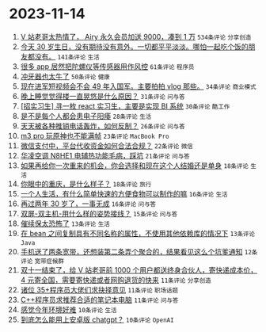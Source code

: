# 2023-11-14

1. [V 站老哥太热情了， Airy 永久会员加送 9000，凑到 1 万](https://www.v2ex.com/t/991748) `534条评论` `分享创造`
1. [今天 30 岁生日，没有期待没有意外。一切都平平淡淡。哪怕一起吃个饭的朋友都没有。](https://www.v2ex.com/t/991712) `141条评论` `生活`
1. [很多 app 居然把陀螺仪等传感器用作风控](https://www.v2ex.com/t/991663) `61条评论` `程序员`
1. [冲牙器也太牛了](https://www.v2ex.com/t/991674) `50条评论` `健康`
1. [现在进军短视频会不会 49 年入国军。主要拍拍 vlog 那些。](https://www.v2ex.com/t/991670) `34条评论` `商业模式`
1. [晚上睡觉觉得楼一直晃悠是什么原因？](https://www.v2ex.com/t/991691) `31条评论` `问与答`
1. [[招实习生] 寻一枚 react 实习生，主要是实现 BI 系统](https://www.v2ex.com/t/991724) `30条评论` `酷工作`
1. [是不是每个人都会患电子阳痿](https://www.v2ex.com/t/991713) `28条评论` `生活`
1. [天天被各种推销电话轰炸，如何反制？](https://www.v2ex.com/t/991734) `26条评论` `问与答`
1. [m3 pro 玩原神也不能满帧](https://www.v2ex.com/t/991685) `23条评论` `MacBook Pro`
1. [微信支付中，平台代收资金如何合法合规？](https://www.v2ex.com/t/991672) `22条评论` `微信`
1. [华凌空调 N8HE1 电辅热功能毛病，踩坑](https://www.v2ex.com/t/991678) `21条评论` `问与答`
1. [如果再给你一次重来的机会，你会选择和现在这个人结婚还是单身](https://www.v2ex.com/t/991704) `18条评论` `生活`
1. [你眼中的重庆，是什么样子？](https://www.v2ex.com/t/991682) `18条评论` `旅行`
1. [一个人生活，有什么简单快速的方便食物可以制作的嘛](https://www.v2ex.com/t/991745) `16条评论` `生活`
1. [再过两年 30 岁了，一事无成](https://www.v2ex.com/t/991743) `16条评论` `问与答`
1. [双屏-双主机-用什么样的姿势接线？](https://www.v2ex.com/t/991697) `15条评论` `问与答`
1. [催续保太恐怖了](https://www.v2ex.com/t/991722) `13条评论` `生活`
1. [在 bean 之间复制具有不同名称的属性，不使用其他依赖库的情况下](https://www.v2ex.com/t/991667) `13条评论` `Java`
1. [手机送了两条宽带，还想装第二条弄个聚合的，结果看见这么个坑爹通知](https://www.v2ex.com/t/991723) `12条评论` `宽带症候群`
1. [双十一结束了，给 V 站老哥前 1000 个用户都送终身合伙人，寄快递成本价， 4 元寄全国，需要寄快递或者网购退货的快来](https://www.v2ex.com/t/991755) `11条评论` `分享创造`
1. [诸位 35+程序员大佬们求抉择意见](https://www.v2ex.com/t/991717) `11条评论` `职场话题`
1. [C++程序员求推荐合适的笔记本电脑](https://www.v2ex.com/t/991680) `11条评论` `问与答`
1. [感觉今年环境好难](https://www.v2ex.com/t/991731) `10条评论` `生活`
1. [到底怎么能用上安卓版 chatgpt？](https://www.v2ex.com/t/991694) `10条评论` `OpenAI`
